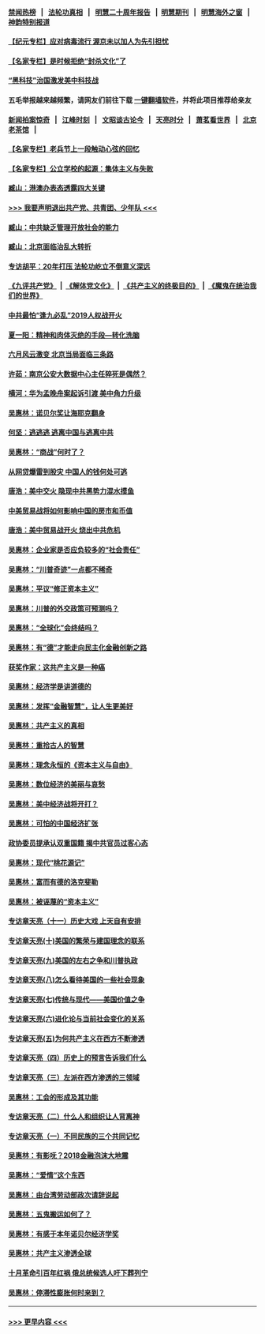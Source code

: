 #### [禁闻热榜](热点新闻.md?=0)  &nbsp;&nbsp;|&nbsp;&nbsp; [法轮功真相](https://github.com/gfw-breaker/truth/blob/master/README.md?=0) &nbsp;&nbsp;|&nbsp;&nbsp; [明慧二十周年报告](https://github.com/gfw-breaker/mh-reports/blob/master/README.md?=0) &nbsp;&nbsp;|&nbsp;&nbsp;[明慧期刊](https://github.com/gfw-breaker/mh-qikan) &nbsp;&nbsp;|&nbsp;&nbsp; [明慧海外之窗](https://github.com/gfw-breaker/mh-news/blob/master/README.md?=0) &nbsp;&nbsp;|&nbsp;&nbsp; [神韵特别报道](https://github.com/gfw-breaker/mh-news/blob/master/shenyun.md?=0)
#### [【纪元专栏】应对病毒流行 渥京未以加人为先引担忧](../pages/nsc423/n11875714.md?t=02251131) 
#### [【名家专栏】是时候拒绝“封杀文化”了](../pages/nsc423/n11814093.md?t=02251131) 
#### [“黑科技”治国激发美中科技战](../pages/nsc423/n11638056.md?t=02251131) 
#### 五毛举报越来越频繁，请网友们前往下载 [一键翻墙软件](https://github.com/gfw-breaker/ssr-accounts)，并将此项目推荐给亲友
#### [新闻拍案惊奇](https://github.com/gfw-breaker/banned-news/blob/master/pages/link4.md) &nbsp;&nbsp;|&nbsp;&nbsp; [江峰时刻](https://github.com/gfw-breaker/banned-news/blob/master/pages/link4.md) &nbsp;&nbsp;|&nbsp;&nbsp; [文昭谈古论今](https://github.com/gfw-breaker/banned-news/blob/master/pages/link4.md) &nbsp;&nbsp;|&nbsp;&nbsp; [天亮时分](https://github.com/gfw-breaker/banned-news/blob/master/pages/link4.md) &nbsp;&nbsp;|&nbsp;&nbsp; [萧茗看世界](https://github.com/gfw-breaker/banned-news/blob/master/pages/link4.md) &nbsp;&nbsp;|&nbsp;&nbsp; [北京老茶馆](https://github.com/gfw-breaker/banned-news/blob/master/pages/link4.md) &nbsp;&nbsp;|&nbsp;&nbsp; 
#### [【名家专栏】老兵节上一段触动心弦的回忆](../pages/nsc423/n11646016.md?t=02251131) 
#### [【名家专栏】公立学校的起源：集体主义与失败](../pages/nsc423/n11601833.md?t=02251131) 
#### [臧山：港澳办表态透露四大关键](../pages/nsc423/n11421628.md?t=02251131) 
#### [>>> 我要声明退出共产党、共青团、少年队 <<<](https://github.com/begood0513/goodnews/blob/master/quit/letter.md) 
#### [臧山：中共缺乏管理开放社会的能力](../pages/nsc423/n11407457.md?t=02251131) 
#### [臧山：北京面临治乱大转折](../pages/nsc423/n11406895.md?t=02251131) 
#### [专访胡平：20年打压 法轮功屹立不倒意义深远](../pages/nsc423/n11398800.md?t=02251131) 
#### [《九评共产党》](https://github.com/begood0513/9ping.md/blob/master/README.md) &nbsp;|&nbsp; [《解体党文化》](../../../../jtdwh.md/blob/master/README.md)  &nbsp;|&nbsp; [《共产主义的终极目的》](../../../../gczydzjmd.md/blob/master/README.md) &nbsp;|&nbsp; [《魔鬼在统治我们的世界》](../../../../mgztzwmdsj.md/blob/master/README.md) 
#### [中共最怕“逢九必乱”2019人权战开火](../pages/nsc423/n11385248.md?t=02251131) 
#### [夏一阳：精神和肉体灭绝的手段—转化洗脑](../pages/nsc423/n11368250.md?t=02251131) 
#### [六月风云激变 北京当局面临三条路](../pages/nsc423/n11313668.md?t=02251131) 
#### [许茹：南京公安大数据中心主任猝死是偶然？](../pages/nsc423/n11064744.md?t=02251131) 
#### [横河：华为孟晚舟案起诉引渡 美中角力升级](../pages/nsc423/n11027230.md?t=02251131) 
#### [吴惠林：诺贝尔奖让海耶克翻身](../pages/nsc423/n10890049.md?t=02251131) 
#### [何坚：逃逃逃 逃离中国与逃离中共](../pages/nsc423/n10592891.md?t=02251131) 
#### [吴惠林：“商战”何时了？](../pages/nsc423/n10573558.md?t=02251131) 
#### [从网贷爆雷到股灾 中国人的钱何处可逃](../pages/nsc423/n10572800.md?t=02251131) 
#### [唐浩：美中交火 隐现中共黑势力混水摸鱼](../pages/nsc423/n10544040.md?t=02251131) 
#### [中美贸易战将如何影响中国的房市和币值](../pages/nsc423/n10543697.md?t=02251131) 
#### [唐浩：美中贸易战开火 烧出中共危机](../pages/nsc423/n10540126.md?t=02251131) 
#### [吴惠林：企业家是否应负较多的“社会责任”](../pages/nsc423/n10535022.md?t=02251131) 
#### [吴惠林：“川普奇迹”一点都不稀奇](../pages/nsc423/n10512808.md?t=02251131) 
#### [吴惠林：平议“修正资本主义”](../pages/nsc423/n10495724.md?t=02251131) 
#### [吴惠林：川普的外交政策可预测吗？](../pages/nsc423/n10462387.md?t=02251131) 
#### [吴惠林：“全球化”会终结吗？](../pages/nsc423/n10452838.md?t=02251131) 
#### [吴惠林：有“德”才能走向民主化金融创新之路](../pages/nsc423/n10432292.md?t=02251131) 
#### [获奖作家：这共产主义是一种癌](../pages/nsc423/n10431541.md?t=02251131) 
#### [吴惠林：经济学是讲道德的](../pages/nsc423/n10398014.md?t=02251131) 
#### [吴惠林：发挥“金融智慧”，让人生更美好](../pages/nsc423/n10375019.md?t=02251131) 
#### [吴惠林：共产主义的真相](../pages/nsc423/n10351394.md?t=02251131) 
#### [吴惠林：重拾古人的智慧](../pages/nsc423/n10337691.md?t=02251131) 
#### [吴惠林：理念永恒的《资本主义与自由》](../pages/nsc423/n10316274.md?t=02251131) 
#### [吴惠林：数位经济的美丽与哀愁](../pages/nsc423/n10292946.md?t=02251131) 
#### [吴惠林：美中经济战将开打？](../pages/nsc423/n10258825.md?t=02251131) 
#### [吴惠林：可怕的中国经济扩张](../pages/nsc423/n10219147.md?t=02251131) 
#### [政协委员提承认双重国籍 揭中共官员过客心态](../pages/nsc423/n10208809.md?t=02251131) 
#### [吴惠林：现代“桃花源记”](../pages/nsc423/n10185234.md?t=02251131) 
#### [吴惠林：富而有德的洛克斐勒](../pages/nsc423/n10142264.md?t=02251131) 
#### [吴惠林：被诬蔑的“资本主义”](../pages/nsc423/n10124816.md?t=02251131) 
#### [专访章天亮（十一）历史大戏 上天自有安排](../pages/nsc423/n10094905.md?t=02251131) 
#### [专访章天亮(十)美国的繁荣与建国理念的联系](../pages/nsc423/n10094899.md?t=02251131) 
#### [专访章天亮(九)美国的左右之争和川普执政](../pages/nsc423/n10094889.md?t=02251131) 
#### [专访章天亮(八)怎么看待美国的一些社会现象](../pages/nsc423/n10094857.md?t=02251131) 
#### [专访章天亮(七)传统与现代——美国价值之争](../pages/nsc423/n10093140.md?t=02251131) 
#### [专访章天亮(六)进化论与当前社会变化的关系](../pages/nsc423/n10092036.md?t=02251131) 
#### [专访章天亮(五)为何共产主义在西方不断渗透](../pages/nsc423/n10083620.md?t=02251131) 
#### [专访章天亮（四）历史上的预言告诉我们什么](../pages/nsc423/n10083606.md?t=02251131) 
#### [专访章天亮（三）左派在西方渗透的三领域](../pages/nsc423/n10081115.md?t=02251131) 
#### [吴惠林：工会的形成及其功能](../pages/nsc423/n10080633.md?t=02251131) 
#### [专访章天亮（二）什么人和组织让人背离神](../pages/nsc423/n10076637.md?t=02251131) 
#### [专访章天亮（一）不同民族的三个共同记忆](../pages/nsc423/n10074188.md?t=02251131) 
#### [吴惠林：有影呒？2018金融泡沫大地震](../pages/nsc423/n10040534.md?t=02251131) 
#### [吴惠林：“爱情”这个东西](../pages/nsc423/n10019423.md?t=02251131) 
#### [吴惠林：由台湾劳动部政次请辞说起](../pages/nsc423/n9979679.md?t=02251131) 
#### [吴惠林：五鬼搬运如何了？](../pages/nsc423/n9925338.md?t=02251131) 
#### [吴惠林：有感于本年诺贝尔经济学奖](../pages/nsc423/n9871883.md?t=02251131) 
#### [吴惠林：共产主义渗透全球](../pages/nsc423/n9812748.md?t=02251131) 
#### [十月革命引百年红祸 俄总统候选人吁下葬列宁](../pages/nsc423/n9810182.md?t=02251131) 
#### [吴惠林：停滞性膨胀何时来到？](../pages/nsc423/n9764136.md?t=02251131) 

----
#### [ >>> 更早内容 <<< ](../indexes/nsc423-earlier.md)
